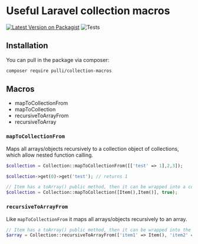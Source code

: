 # Useful Laravel collection macros

[![Latest Version on Packagist](https://img.shields.io/packagist/v/pulli/collection-macros.svg?style=flat-square)](https://packagist.org/packages/pulli/collection-macros)
![Tests](https://github.com/the-pulli/collection-macros/actions/workflows/ci.yml/badge.svg)

## Installation

You can pull in the package via composer:

``` bash
composer require pulli/collection-macros
```

## Macros

- mapToCollectionFrom
- mapToCollection
- recursiveToArrayFrom
- recursiveToArray

### `mapToCollectionFrom`

Maps all arrays/objects recursively to a collection object of collections, which allow nested function calling.

```php
$collection = Collection::mapToCollectionFrom([['test' => 1],2,3]);

$collection->get(0)->get('test'); // returns 1

// Item has a toArray() public method, then it can be wrapped into a collection like this:
$collection = Collection::mapToCollection([Item(),Item()], true);
```

### `recursiveToArrayFrom`

Like `mapToCollectionFrom` it maps all arrays/objects recursively to an array.

```php
// Item has a toArray() public method, then it can be wrapped into the collection like this:
$array = Collection::recursiveToArrayFrom(['item1' => Item(), 'item2' => Item()]);
```
